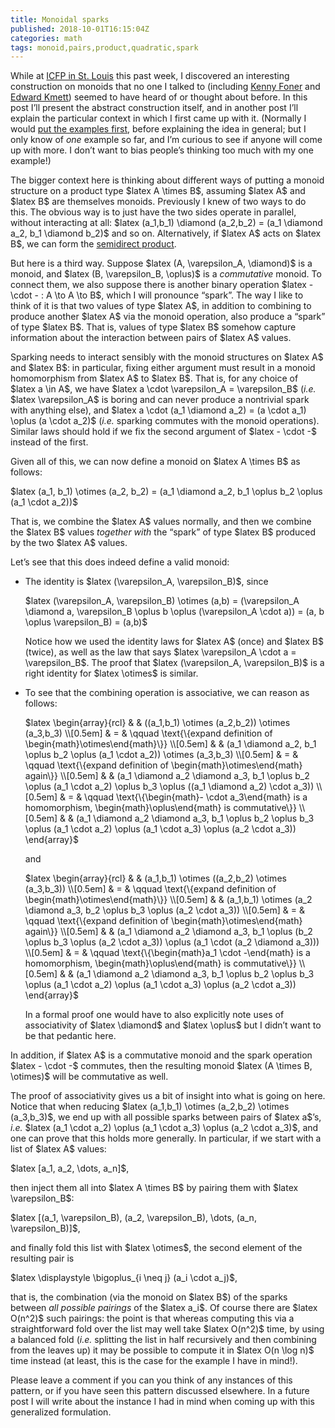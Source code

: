 ```yaml
---
title: Monoidal sparks
published: 2018-10-01T16:15:04Z
categories: math
tags: monoid,pairs,product,quadratic,spark
---
```


<p>While at <a href="https://icfp18.sigplan.org/">ICFP in St. Louis</a> this past week, I discovered an interesting construction on monoids that no one I talked to (including <a href="http://very.science/">Kenny Foner</a> and <a href="https://github.com/ekmett">Edward Kmett</a>) seemed to have heard of or thought about before. In this post I’ll present the abstract construction itself, and in another post I’ll explain the particular context in which I first came up with it. (Normally I would <a href="https://byorgey.wordpress.com/2009/01/12/abstraction-intuition-and-the-monad-tutorial-fallacy/">put the examples first</a>, before explaining the idea in general; but I only know of <em>one</em> example so far, and I’m curious to see if anyone will come up with more. I don’t want to bias people’s thinking too much with my one example!)</p>
<p>The bigger context here is thinking about different ways of putting a monoid structure on a product type $latex A \times B$, assuming $latex A$ and $latex B$ are themselves monoids. Previously I knew of two ways to do this. The obvious way is to just have the two sides operate in parallel, without interacting at all: $latex (a_1,b_1) \diamond (a_2,b_2) = (a_1 \diamond a_2, b_1 \diamond b_2)$ and so on. Alternatively, if $latex A$ acts on $latex B$, we can form the <a href="http://ozark.hendrix.edu/~yorgey/pub/twisted.pdf">semidirect product</a>.</p>
<p>But here is a third way. Suppose $latex (A, \varepsilon_A, \diamond)$ is a monoid, and $latex (B, \varepsilon_B, \oplus)$ is a <em>commutative</em> monoid. To connect them, we also suppose there is another binary operation $latex - \cdot - : A \to A \to B$, which I will pronounce “spark”. The way I like to think of it is that two values of type $latex A$, in addition to combining to produce another $latex A$ via the monoid operation, also produce a “spark” of type $latex B$. That is, values of type $latex B$ somehow capture information about the interaction between pairs of $latex A$ values.</p>
<p>Sparking needs to interact sensibly with the monoid structures on $latex A$ and $latex B$: in particular, fixing either argument must result in a monoid homomorphism from $latex A$ to $latex B$. That is, for any choice of $latex a \in A$, we have $latex a \cdot \varepsilon_A = \varepsilon_B$ (<em>i.e.</em> $latex \varepsilon_A$ is boring and can never produce a nontrivial spark with anything else), and $latex a \cdot (a_1 \diamond a_2) = (a \cdot a_1) \oplus (a \cdot a_2)$ (<em>i.e.</em> sparking commutes with the monoid operations). Similar laws should hold if we fix the second argument of $latex - \cdot -$ instead of the first.</p>
<p>Given all of this, we can now define a monoid on $latex A \times B$ as follows:</p>
<p>$latex (a_1, b_1) \otimes (a_2, b_2) = (a_1 \diamond a_2, b_1 \oplus b_2 \oplus (a_1 \cdot a_2))$</p>
<p>That is, we combine the $latex A$ values normally, and then we combine the $latex B$ values <em>together with</em> the “spark” of type $latex B$ produced by the two $latex A$ values.</p>
<p>Let’s see that this does indeed define a valid monoid:</p>
<ul>
<li><p>The identity is $latex (\varepsilon_A, \varepsilon_B)$, since</p>
<p>$latex (\varepsilon_A, \varepsilon_B) \otimes (a,b) = (\varepsilon_A  \diamond a, \varepsilon_B \oplus b \oplus (\varepsilon_A \cdot a)) =  (a, b \oplus \varepsilon_B) = (a,b)$</p>
<p>Notice how we used the identity laws for $latex A$ (once) and $latex B$ (twice), as well as the law that says $latex \varepsilon_A \cdot a =  \varepsilon_B$. The proof that $latex (\varepsilon_A, \varepsilon_B)$ is a right identity for $latex \otimes$ is similar.</p></li>
<li><p>To see that the combining operation is associative, we can reason as follows:</p>
<p>$latex \begin{array}{rcl} &amp; &amp; ((a_1,b_1) \otimes (a_2,b_2)) \otimes (a_3,b_3) \\[0.5em] &amp; = &amp; \qquad \text{\{expand definition of \begin{math}\otimes\end{math}\}} \\[0.5em] &amp; &amp; (a_1 \diamond a_2, b_1 \oplus b_2 \oplus (a_1 \cdot a_2)) \otimes (a_3,b_3) \\[0.5em] &amp; = &amp; \qquad \text{\{expand definition of \begin{math}\otimes\end{math} again\}} \\[0.5em] &amp; &amp; (a_1 \diamond a_2 \diamond a_3, b_1 \oplus b_2 \oplus (a_1 \cdot a_2) \oplus b_3 \oplus ((a_1 \diamond a_2) \cdot a_3)) \\[0.5em] &amp; = &amp; \qquad \text{\{\begin{math}- \cdot a_3\end{math} is a homomorphism, \begin{math}\oplus\end{math} is commutative\}} \\[0.5em] &amp; &amp; (a_1 \diamond a_2 \diamond a_3, b_1 \oplus b_2 \oplus b_3 \oplus (a_1 \cdot a_2) \oplus (a_1 \cdot a_3) \oplus (a_2 \cdot a_3)) \end{array}$</p>
<p>and</p>
<p>$latex \begin{array}{rcl} &amp; &amp; (a_1,b_1) \otimes ((a_2,b_2) \otimes (a_3,b_3)) \\[0.5em] &amp; = &amp; \qquad \text{\{expand definition of \begin{math}\otimes\end{math}\}} \\[0.5em] &amp; &amp; (a_1,b_1) \otimes (a_2 \diamond a_3, b_2 \oplus b_3 \oplus (a_2 \cdot a_3)) \\[0.5em] &amp; = &amp; \qquad \text{\{expand definition of \begin{math}\otimes\end{math} again\}} \\[0.5em] &amp; &amp; (a_1 \diamond a_2 \diamond a_3, b_1 \oplus (b_2 \oplus b_3 \oplus (a_2 \cdot a_3)) \oplus (a_1 \cdot (a_2 \diamond a_3))) \\[0.5em] &amp; = &amp; \qquad \text{\{\begin{math}a_1 \cdot -\end{math} is a homomorphism, \begin{math}\oplus\end{math} is commutative\}} \\[0.5em] &amp; &amp; (a_1 \diamond a_2 \diamond a_3, b_1 \oplus b_2 \oplus b_3 \oplus (a_1 \cdot a_2) \oplus (a_1 \cdot a_3) \oplus (a_2 \cdot a_3)) \end{array}$</p>
<p>In a formal proof one would have to also explicitly note uses of associativity of $latex \diamond$ and $latex \oplus$ but I didn’t want to be that pedantic here.</p></li>
</ul>
<p>In addition, if $latex A$ is a commutative monoid and the spark operation $latex - \cdot -$ commutes, then the resulting monoid $latex (A \times B, \otimes)$ will be commutative as well.</p>
<p>The proof of associativity gives us a bit of insight into what is going on here. Notice that when reducing $latex (a_1,b_1) \otimes (a_2,b_2) \otimes (a_3,b_3)$, we end up with all possible sparks between pairs of $latex a$’s, <em>i.e.</em> $latex (a_1 \cdot a_2) \oplus (a_1 \cdot a_3) \oplus (a_2 \cdot a_3)$, and one can prove that this holds more generally. In particular, if we start with a list of $latex A$ values:</p>
<p>$latex [a_1, a_2, \dots, a_n]$,</p>
<p>then inject them all into $latex A \times B$ by pairing them with $latex \varepsilon_B$:</p>
<p>$latex [(a_1, \varepsilon_B), (a_2, \varepsilon_B), \dots, (a_n, \varepsilon_B)]$,</p>
<p>and finally fold this list with $latex \otimes$, the second element of the resulting pair is</p>
<p>$latex \displaystyle \bigoplus_{i \neq j} (a_i \cdot a_j)$,</p>
<p>that is, the combination (via the monoid on $latex B$) of the sparks between <em>all possible pairings</em> of the $latex a_i$. Of course there are $latex O(n^2)$ such pairings: the point is that whereas computing this via a straightforward fold over the list may well take $latex O(n^2)$ time, by using a balanced fold (<em>i.e.</em> splitting the list in half recursively and then combining from the leaves up) it may be possible to compute it in $latex O(n \log n)$ time instead (at least, this is the case for the example I have in mind!).</p>
<p>Please leave a comment if you can you think of any instances of this pattern, or if you have seen this pattern discussed elsewhere. In a future post I will write about the instance I had in mind when coming up with this generalized formulation.</p>

